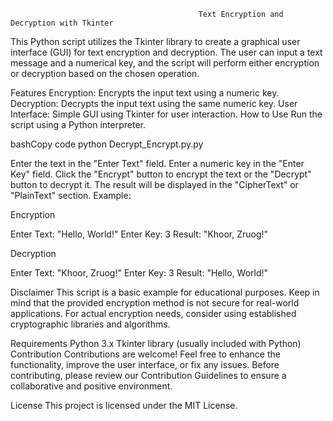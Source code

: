                                               Text Encryption and Decryption with Tkinter
This Python script utilizes the Tkinter library to create a graphical user interface (GUI) for text encryption and decryption. The user can input a text message and a numerical key, and the script will perform either encryption or decryption based on the chosen operation.

Features
Encryption: Encrypts the input text using a numeric key.
Decryption: Decrypts the input text using the same numeric key.
User Interface: Simple GUI using Tkinter for user interaction.
How to Use
Run the script using a Python interpreter.

bashCopy code
python Decrypt_Encrypt.py.py

Enter the text in the "Enter Text" field.
Enter a numeric key in the "Enter Key" field.
Click the "Encrypt" button to encrypt the text or the "Decrypt" button to decrypt it.
The result will be displayed in the "CipherText" or "PlainText" section.
Example:

Encryption

Enter Text: "Hello, World!"
Enter Key: 3
Result: "Khoor, Zruog!"

Decryption

Enter Text: "Khoor, Zruog!"
Enter Key: 3
Result: "Hello, World!"

Disclaimer
This script is a basic example for educational purposes. Keep in mind that the provided encryption method is not secure for real-world applications. For actual encryption needs, consider using established cryptographic libraries and algorithms.

Requirements
Python 3.x
Tkinter library (usually included with Python)
Contribution
Contributions are welcome! Feel free to enhance the functionality, improve the user interface, or fix any issues. Before contributing, please review our Contribution Guidelines to ensure a collaborative and positive environment.

License
This project is licensed under the MIT License.
